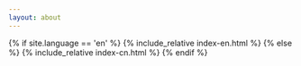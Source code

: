 ```yaml
---
layout: about
---
```


{% if site.language == 'en' %}
{% include_relative index-en.html %}
{% else %}
{% include_relative index-cn.html %}
{% endif %}